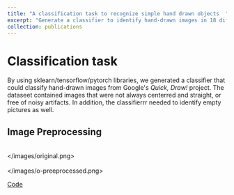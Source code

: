 ```yaml
---
title: "A classification task to recognize simple hand drawn objects  "
excerpt: "Generate a classifier to identify hand-drawn images in 18 different categories"
collection: publications
---
```

# Classification task

By using sklearn/tensorflow/pytorch libraries, we generated a classifier that could classify hand-drawn images from Google's *Quick, Draw!* project. 
The dataseet contained images that were not always centerred and straight, or free of noisy artifacts. In addition, the classifierrr needed to identify 
empty pictures as well. 

## Image Preprocessing 
<br></images/original.png></br><br></images/o-preeprocessed.png></br>






[Code](https://github.com/kmualim/connect4) 

